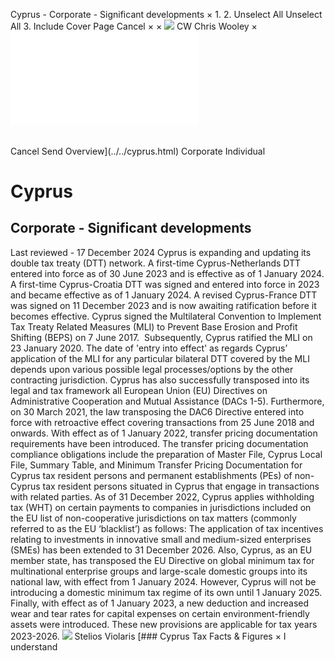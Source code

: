 Cyprus - Corporate - Significant developments
×
1.
2.
Unselect All
Unselect All
3.
Include Cover Page
Cancel
×
×
![](../../-/media/world-wide-tax-summaries/attachments/global---chris-wooley.ashx%3Frev=ac5e5f3223b34096b1afc2a6009c7320&revision=ac5e5f32-23b3-4096-b1af-c2a6009c7320&hash=859B7ADC84DC2CBEC9760E9E6EE7DE6D0A8BFCDF)
CW
Chris Wooley
×
![](significant-developments.html)
######
Cancel
Send
Overview](../../cyprus.html)
Corporate
Individual
# Cyprus
## Corporate - Significant developments
Last reviewed - 17 December 2024
Cyprus is expanding and updating its double tax treaty (DTT) network. A first-time Cyprus-Netherlands DTT entered into force as of 30 June 2023 and is effective as of 1 January 2024. A first-time Cyprus-Croatia DTT was signed and entered into force in 2023 and became effective as of 1 January 2024. A revised Cyprus-France DTT was signed on 11 December 2023 and is now awaiting ratification before it becomes effective.
Cyprus signed the Multilateral Convention to Implement Tax Treaty Related Measures (MLI) to Prevent Base Erosion and Profit Shifting (BEPS) on 7 June 2017.  Subsequently, Cyprus ratified the MLI on 23 January 2020. The date of 'entry into effect' as regards Cyprus’ application of the MLI for any particular bilateral DTT covered by the MLI depends upon various possible legal processes/options by the other contracting jurisdiction.
Cyprus has also successfully transposed into its legal and tax framework all European Union (EU) Directives on Administrative Cooperation and Mutual Assistance (DACs 1-5). Furthermore, on 30 March 2021, the law transposing the DAC6 Directive entered into force with retroactive effect covering transactions from 25 June 2018 and onwards.
With effect as of 1 January 2022, transfer pricing documentation requirements have been introduced. The transfer pricing documentation compliance obligations include the preparation of Master File, Cyprus Local File, Summary Table, and Minimum Transfer Pricing Documentation for Cyprus tax resident persons and permanent establishments (PEs) of non-Cyprus tax resident persons situated in Cyprus that engage in transactions with related parties.
As of 31 December 2022, Cyprus applies withholding tax (WHT) on certain payments to companies in jurisdictions included on the EU list of non-cooperative jurisdictions on tax matters (commonly referred to as the EU ‘blacklist’) as follows:
The application of tax incentives relating to investments in innovative small and medium-sized enterprises (SMEs) has been extended to 31 December 2026.
Also, Cyprus, as an EU member state, has transposed the EU Directive on global minimum tax for multinational enterprise groups and large-scale domestic groups into its national law, with effect from 1 January 2024. However, Cyprus will not be introducing a domestic minimum tax regime of its own until 1 January 2025.
Finally, with effect as of 1 January 2023, a new deduction and increased wear and tear rates for capital expenses on certain environment-friendly assets were introduced. These new provisions are applicable for tax years 2023-2026.
![](../../-/media/world-wide-tax-summaries/attachments/cyprus---stelios_violaris.ashx%3Frev=061a2a1e254e4d29a712e433dc3e024a&revision=061a2a1e-254e-4d29-a712-e433dc3e024a&hash=7CCF2CE6C6919A9E55BC3B25479D45FF2C508357)
Stelios Violaris
[### Cyprus Tax Facts & Figures
×
I understand